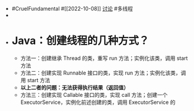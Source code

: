 - #CruelFundamental #[[2022-10-08]] [讨论](https://github.com/CYZH1307/CruelFundamental/tree/main/homework/202210/08) #多线程
-
- # Java：创建线程的几种方式？
	- 方法一：创建继承 Thread 的类，重写 run 方法；实例化该类，调用 start 方法
	- 方法二：创建实现 Runnable 接口的类，实现 run 方法；实例化该类，调用 start 方法
	- **以上二者的问题：无法获得执行结果（返回值）**
	- 方法三：创建实现 Callable 接口的类，实现 call 方法；创建一个 ExecutorService，实例化前述创建的类，调用 ExecutorService 的
